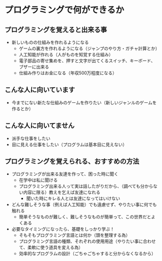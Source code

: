 ﻿# プログラミングで何ができるか

## プログラミングを覚えると出来る事

  * 新しいものの仕組みを作れるようになる
    * ゲームの裏方を作れるようになる（ジャンプのやり方・ガチャ計算とか）
    * 人工知能が作れる（人がものを知覚する仕組み）
    * 電子部品の寄せ集めを、押すと文字が出てくるスイッチ、キーボード、ブザーに出来る
    * 仕組み作りはお金になる（年収500万程度になる）


## こんな人に向いています

  * 今までにない新たな仕組みのゲームを作りたい（新しいジャンルのゲームを作るとか）


## こんな人に向いてません

  * 派手な仕事をしたい
  * 目に見える仕事をしたい（プログラムは基本目に見えない）


## プログラミングを覚えられる、おすすめの方法

  * プログラミングが出来る友達を作って、困った時に聞く
    * 在学中は私に聞ける
    * プログラミング出来る人って実は話したがりだから、（調べても分からない内容に限る）教えを乞えば友達になれる
      * 聞いた時にキレる人とは友達になってはいけない
  * どんな難しそうな事（例えば人工知能）でも遠慮せず、やりたい事に何でも触れる
    * 簡単そうなものが難しく、難しそうなものが簡単って、この世界だとよくある
  * 必要なタイミングになったら、基礎をしっかり学ぶ！
    * そもそもプログラミング言語とは何か（頭を整理する為）
    * プログラミング言語の種類、それぞれの使用用途（やりたい事に合わせて、柔軟に使う道具を変える為）
    * 効率的なプログラムの設計（ごちゃごちゃすると分からなくなるから）
